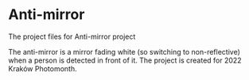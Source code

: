 # Anti-mirror
The project files for Anti-mirror project

The anti-mirror is a mirror fading white (so switching to non-reflective) when a person is detected in front of it.
The project is created for 2022 Kraków Photomonth.
